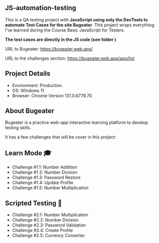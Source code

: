 ## JS-automation-testing

This is a QA testing project with **JavaScript using only the DevTools to automate Test Cases for the site Bugeater**. This project wraps everything I've learned during the Course Basic JavaScript for Testers. 

**The test cases are directly in the JS code (see folder )**

URL to Bugeater: https://bugeater.web.app/

URL to the challenges section: https://bugeater.web.app/app/list

## Project Details

- Environment: Production.
- OS: Windows 11
- Browser: Chrome Version 131.0.6778.70

## About Bugeater

Bugeater is a practice web-app interactive learning platform to develop testing skills. 

It has a few challenges that will be cover in this project: 

## Learn Mode 🎓

- Challenge #1.1: Number Addition
- Challenge #1.2: Number Division
- Challenge #1.3: Password Restore
- Challenge #1.4: Update Profile
- Challenge #1.5: Number Multiplication

## Scripted Testing 🤖

- Challenge #2.1: Number Multiplication
- Challenge #2.2: Number Division
- Challenge #2.3: Password Validation
- Challenge #2.4: Create Profile
- Challenge #2.5: Currency Converter

